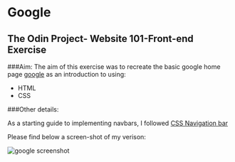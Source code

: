 # Google

## The Odin Project- Website 101-Front-end Exercise

###Aim:
The aim of this exercise was to recreate the basic google home page [google](https://www.google.co.uk/?gfe_rd=cr&ei=TCkkU6GVAoPR8geHjoGgBw) as an introduction to using:

* HTML
* CSS

###Other details:

As a starting guide to implementing navbars, I followed [CSS Navigation bar](http://www.w3schools.com/css/css_navbar.asp)

Please find below a screen-shot of my verison:

![google screenshot](https://raw.github.com/kiytang/google_homepage/master/google_screenshot.png)